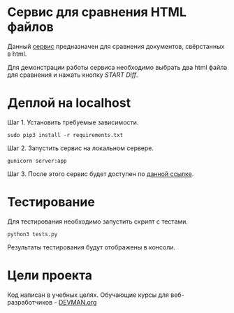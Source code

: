 # Сервис для сравнения HTML файлов

Данный [сервис](https://diffservice.herokuapp.com) предназначен для сравнения документов, свёрстанных в html.

Для демонстрации работы сервиса необходимо выбрать два html файла для сравнения и нажать кнопку *START Diff*.

# Деплой на localhost

Шаг 1. Установить требуемые зависимости.
```
sudo pip3 install -r requirements.txt
```

Шаг 2. Запустить сервис на локальном сервере.
```
gunicorn server:app
```

Шаг 3. После этого сервис будет доступен по [данной ссылке](http://localhost:8000/). 

# Тестирование

Для тестирования необходимо запустить скрипт с тестами.
```
python3 tests.py
```
Результаты тестирования будут отображены в консоли.

# Цели проекта

Код написан в учебных целях. Обучающие курсы для веб-разработчиков - [DEVMAN.org](https://devman.org)
